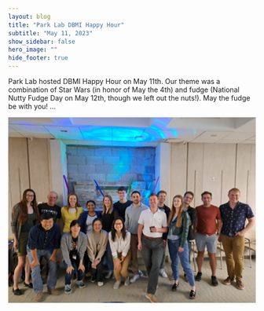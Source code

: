 ```yaml
---
layout: blog
title: "Park Lab DBMI Happy Hour"
subtitle: "May 11, 2023"
show_sidebar: false
hero_image: ""
hide_footer: true
---
```


Park Lab hosted DBMI Happy Hour on May 11th. Our theme was a combination of Star Wars (in honor of May the 4th) and fudge (National Nutty Fudge Day on May 12th, though we left out the nuts!). May the fudge be with you! ...

![Image](/img/news-images/parklab_2.jpg)

